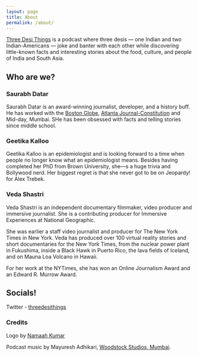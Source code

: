 ```yaml
---
layout: page
title: About
permalink: /about/
---
```


[Three Desi Things](https://threedesithings.com) is a podcast where three desis &mdash; one Indian and two Indian-Americans &mdash; joke and banter with each other while discovering little-known facts and interesting stories about the food, culture, and people of India and South Asia.

## Who are we?

### Saurabh Datar

Saurabh Datar is an award-winning journalist, developer, and a history buff. He has worked with the [Boston Globe](globe.com), [Atlanta Journal-Constitution](ajc.com) and Mid-day, Mumbai. SHe has been obsessed with facts and telling stories since middle school.

### Geetika Kalloo

Geetika Kalloo is an epidemiologist and is looking forward to a time when people no longer know what an epidemiologist means. Besides having completed her PhD from Brown University, she&mdash;s a huge trivia and Bollywood nerd. Her biggest regret is that she never got to be on Jeopardy! for Alex Trebek.


### Veda Shastri

Veda Shastri is an independent documentary filmmaker, video producer and immersive journalist. She is a contributing producer for Immersive Experiences at National Geographic.

She was earlier a staff video journalist and producer for The New York Times in New York. Veda has produced over 100 virtual reality stories and short documentaries for the New York Times, from the nuclear power plant in Fukushima, inside a Black Hawk in Puerto Rico, the lava fields of Iceland, and on Mauna Loa Volcano in Hawaii.

For her work at the NYTimes, she has won an Online Journalism Award and an Edward R. Murrow Award.

## Socials!

Twitter - [threedesithings](https://www.twitter.com/threedesithings)

### Credits

Logo by [Namaah Kumar](https://www.behance.net/DearAnyone)

Podcast music by Mayuresh Adhikari, [Woodstock Studios, Mumbai](http://www.woodstockstudios.in/). 